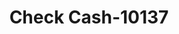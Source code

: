 ---
f_zip-code: 49858
f_state-code: MI
title: Check Cash-10137
f_phone: 906-864-9000
f_city-only: Menominee
f_address: 3120 10Th Street Menominee
f_location-unique-id: '10137'
slug: check-cash-10137
updated-on: '2024-05-30T13:46:58.046Z'
created-on: '2024-05-30T13:36:59.803Z'
published-on: '2024-05-30T13:54:32.469Z'
f_city-state: cms/city/menominee-mi.md
f_company: cms/company/check-cash.md
f_state: cms/state/michigan.md
layout: '[payday-loan].html'
tags: payday-loan
---